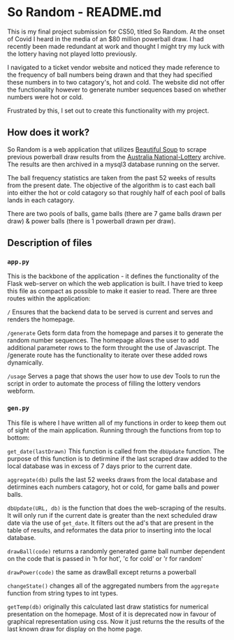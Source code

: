 # So Random - README.md

This is my final project submission for CS50, titled So Random. At the onset of Covid I heard in the media of an $80 million powerball draw. I had recently been made redundant at work and thought I might try my luck with the lottery having not played lotto previously.

I navigated to a ticket vendor website and noticed they made reference to the frequency of ball numbers being drawn and that they had specified these numbers in to two catagory's, hot and cold. The website did not offer the functionality however to generate number sequences based on whether numbers were hot or cold.

Frustrated by this, I set out to create this functionality with my project.

## How does it work?

So Random is a web application that utilizes [Beautiful Soup](https://pypi.org/project/beautifulsoup4/) to scrape previous powerball draw results from the [Australia National-Lottery](https://australia.national-lottery.com/powerball/results-archive-2021) archive. The results are then archived in a mysql3 database running on the server.

The ball frequency statistics are taken from the past 52 weeks of results from the present date. The objective of the algorithm is to cast each ball into either the hot or cold catagory so that roughly half of each pool of balls lands in each catagory.

There are two pools of balls, game balls (there are 7 game balls drawn per draw) & power balls (there is 1 powerball drawn per draw).


## Description of files

### `app.py` 
This is the backbone of the application - it defines the functionality of the Flask web-server on which the web application is built. I have tried to keep this file as compact as possible to make it easier to read. There are three routes within the application:

`/` Ensures that the backend data to be served is current and serves and renders the homepage.

`/generate` Gets form data from the homepage and parses it to generate the random number sequences. The homepage allows the user to add additional parameter rows to the form throught the use of Javascript. The /generate route has the functionality to iterate over these added rows dynamically.

`/usage` Serves a page that shows the user how to use dev Tools to run the script in order to automate the process of filling the lottery vendors webform.

### `gen.py`
This file is where I have written all of my functions in order to keep them out of sight of the main application. Running through the functions from top to bottom:

`get_date(lastDrawn)` This function is called from the `dbUpdate` function. The purpose of this function is to detirmine if the last scraped draw added to the local database was in excess of 7 days prior to the current date. 

`aggregate(db)` pulls the last 52 weeks draws from the local database and detirmines each numbers catagory, hot or cold, for game balls and power balls.

`dbUpdate(URL, db)` is the function that does the web-scraping of the results. It will only run if the current date is greater than the next scheduled draw date via the use of `get_date`. It filters out the ad's that are present in the table of results, and reformates the data prior to inserting into the local database.

`drawBall(code)` returns a randomly generated game ball number dependent on the code that is passed in 'h for hot', 'c for cold' or 'r for random'

`drawPower(code)` the same as drawBall except returns a powerball

`changeState()` changes all of the aggregated numbers from the `aggregate` function from string types to int types. 

`getTemp(db)` originally this calculated last draw statistics for numerical presentation on the homepage. Most of it is deprecated now in favour of graphical representation using css. Now it just returns the the results of the last known draw for display on the home page.




